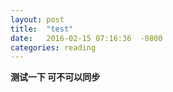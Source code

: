 ```yaml
---
layout: post
title:  "test"
date:   2016-02-15 07:16:36  -0800
categories: reading
---
```


**测试一下 可不可以同步**
